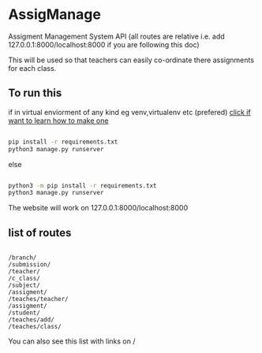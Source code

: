 # AssigManage
Assigment Management System API
(all routes are relative i.e. add 127.0.0.1:8000/localhost:8000 if you are following this doc)

This will be used so that teachers can easily co-ordinate there assignments for each class.

## To run this 

if in virtual enviorment of any kind eg venv,virtualenv etc (prefered) [click if want to learn how to make one](https://uoa-eresearch.github.io/eresearch-cookbook/recipe/2014/11/26/python-virtual-env/)
```bash

pip install -r requirements.txt
python3 manage.py runserver

```

else

```bash

python3 -m pip install -r requirements.txt
python3 manage.py runserver

```

The website will work on 127.0.0.1:8000/localhost:8000

## list of routes

```

/branch/
/submission/
/teacher/
/c_class/
/subject/
/assigment/
/teaches/teacher/
/assigment/
/student/
/teaches/add/
/teaches/class/

```

You can also see this list with links on /
